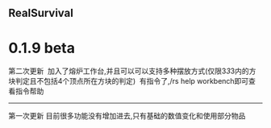 ## RealSurvival
# 0.1.9 beta 

第二次更新
  加入了熔炉工作台,并且可以可以支持多种摆放方式(仅限3*3*3内的方块判定且不包括4个顶点所在方块的判定)
  有指令了,/rs help workbench即可查看指令帮助

----

第一次更新
 目前很多功能没有增加进去,只有基础的数值变化和使用部分物品
